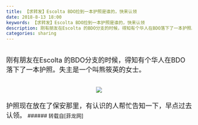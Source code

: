 ```yaml
---
title: 【求转发】Escolta BDO捡到一本护照是谁的，快来认领
date: 2018-8-13 18:00
keywords: 【求转发】Escolta BDO捡到一本护照是谁的，快来认领
description: 刚有朋友在Escolta 的BDO分支的时候，得知有个华人在BDO落下了一本护照。失主是一个叫熊筱英的女士。护照现在放在了保安那里，有认识的人帮忙告知一下，早点过去认领。
categories: sharing
---
```

<td class="t_f" id="postmessage_1635774">

<font size="4"><br/>
刚有朋友在Escolta 的BDO分支的时候，得知有个华人在BDO落下了一本护照。失主是一个叫熊筱英的女士。<br/>
<br/>
<div align="center">

<img aid="913767" data-cf-modified-db9da77d8f3edfdad785b6a7-="" file="data/attachment/forum/201808/13/175849q5zbwi5wwio6obeh.jpg.thumb.jpg" id="aimg_913767" inpost="1" onclick="" onmouseover="" src="http://www.flw.ph/data/attachment/forum/201808/13/175849q5zbwi5wwio6obeh.jpg" style="cursor:pointer" zoomfile="data/attachment/forum/201808/13/175849q5zbwi5wwio6obeh.jpg"/>


</div><br/>
护照现在放在了保安那里，有认识的人帮忙告知一下，早点过去认领。</font></td>
###### 转载自[菲龙网]